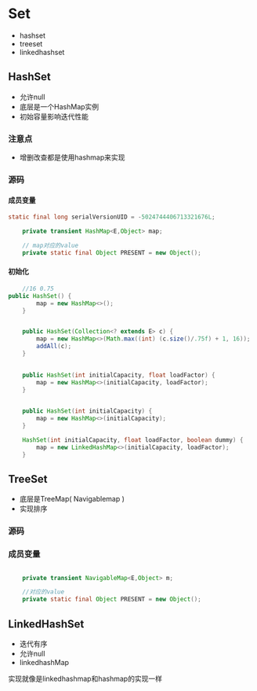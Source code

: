 # Set

- hashset
- treeset
- linkedhashset

## HashSet

- 允许null
- 底层是一个HashMap实例
- 初始容量影响迭代性能

### 注意点

- 增删改查都是使用hashmap来实现

### 源码

#### 成员变量

```java
static final long serialVersionUID = -5024744406713321676L;

    private transient HashMap<E,Object> map;

    // map对应的value
    private static final Object PRESENT = new Object();
```

#### 初始化

```java
    //16 0.75
public HashSet() {
        map = new HashMap<>();
    }


    public HashSet(Collection<? extends E> c) {
        map = new HashMap<>(Math.max((int) (c.size()/.75f) + 1, 16));
        addAll(c);
    }

    
    public HashSet(int initialCapacity, float loadFactor) {
        map = new HashMap<>(initialCapacity, loadFactor);
    }

    
    public HashSet(int initialCapacity) {
        map = new HashMap<>(initialCapacity);
    }

    HashSet(int initialCapacity, float loadFactor, boolean dummy) {
        map = new LinkedHashMap<>(initialCapacity, loadFactor);
    }
```

## TreeSet

- 底层是TreeMap( Navigablemap )
- 实现排序

### 源码

### 成员变量

```java

    private transient NavigableMap<E,Object> m;

    //对应的value
    private static final Object PRESENT = new Object();
```

## LinkedHashSet

- 迭代有序
- 允许null
- linkedhashMap

实现就像是linkedhashmap和hashmap的实现一样


